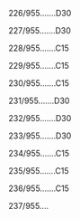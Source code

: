 226/955.......D30 


227/955.......D30 


228/955.......C15 


229/955.......C15 


230/955.......C15 


231/955.......D30 


232/955.......D30 


233/955.......D30 


234/955.......C15 


235/955.......C15 


236/955.......C15 


237/955.... 

